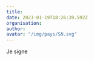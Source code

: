 ```yaml
---
title: 
date: 2023-01-19T18:26:39.592Z
organisation: 
author: 
avatar: "/img/pays/SN.svg"
---
```


Je signe 